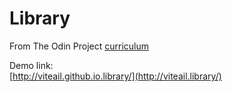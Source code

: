 # Library  
  
From The Odin Project <a href="https://www.theodinproject.com/lessons/node-path-javascript-library">curriculum</a>  
  
Demo link:  
[http://viteail.github.io.library/](http://viteail.library/)
